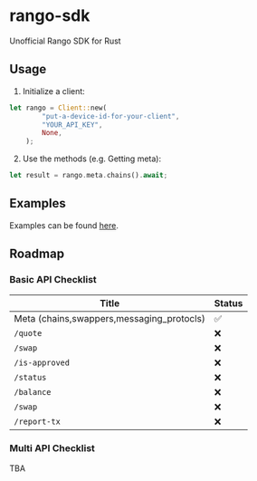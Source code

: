 # rango-sdk
Unofficial Rango SDK for Rust

## Usage 

1. Initialize a client:
```rust
let rango = Client::new(
        "put-a-device-id-for-your-client",
        "YOUR_API_KEY",
        None,
    );
```

2. Use the methods (e.g. Getting meta):
```rust
let result = rango.meta.chains().await;
```

## Examples

Examples can be found [here][examples].

[examples]: https://github.com/yeager-eren/rango-sdk-rs/tree/main/examples


## Roadmap

### Basic API Checklist


|Title| Status |
|--|--|
| Meta (chains,swappers,messaging_protocls) | ✅ |
| `/quote` | ❌ |
| `/swap` | ❌ |
| `/is-approved` | ❌ |
| `/status` | ❌ |
| `/balance` | ❌ |
| `/swap` | ❌ |
| `/report-tx` | ❌ |


### Multi API Checklist

TBA